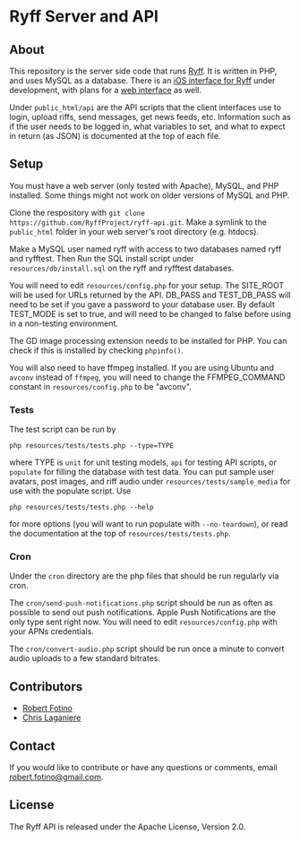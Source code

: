 Ryff Server and API
===================

## About

This repository is the server side code that runs [Ryff](https://github.com/RyffProject). It is written in PHP, and
uses MySQL as a database. There is an [iOS interface for Ryff](https://github.com/RyffProject/ryff-ios) under development, with plans for a [web interface](https://github.com/RyffProject/ryff-web) as well.

Under `public_html/api` are the API scripts that the client interfaces use to login, upload riffs, send messages, get news feeds, etc. Information such as if the user needs to be logged in, what variables to set, and what to expect in return (as JSON) is documented at the top of each file.

## Setup

You must have a web server (only tested with Apache), MySQL, and PHP installed. Some things might not work on older versions of MySQL and PHP.

Clone the respository with `git clone https://github.com/RyffProject/ryff-api.git`. Make a symlink to the `public_html` folder in your web server's root directory (e.g. htdocs).

Make a MySQL user named ryff with access to two databases named ryff and ryfftest. Then Run the SQL install script under `resources/db/install.sql` on the ryff and ryfftest databases.

You will need to edit `resources/config.php` for your setup. The SITE_ROOT will be used for URLs returned by the API. DB_PASS and TEST_DB_PASS will need to be set if you gave a password to your database user. By default TEST_MODE is set to true, and will need to be changed to false before using in a non-testing environment.

The GD image processing extension needs to be installed for PHP. You can check if this is installed by checking `phpinfo()`.

You will also need to have ffmpeg installed. If you are using Ubuntu and `avconv` instead of `ffmpeg`, you will need to change the FFMPEG_COMMAND constant in `resources/config.php` to be "avconv".

### Tests

The test script can be run by

    php resources/tests/tests.php --type=TYPE

where TYPE is `unit` for unit testing models, `api` for testing API scripts, or `populate` for filling the database with test data. You can put sample user avatars, post images, and riff audio under `resources/tests/sample_media` for use with the populate script. Use

    php resources/tests/tests.php --help

for more options (you will want to run populate with `--no-teardown`), or read the documentation at the top of `resources/tests/tests.php`.

### Cron

Under the `cron` directory are the php files that should be run regularly via cron.

The `cron/send-push-notifications.php` script should be run as often as possible to send out push notifications.
Apple Push Notifications are the only type sent right now. You will need to edit `resources/config.php` with your
APNs credentials.

The `cron/convert-audio.php` script should be run once a minute to convert audio uploads to a few standard bitrates.

## Contributors

* [Robert Fotino](https://github.com/rfotino)
* [Chris Laganiere](https://github.com/ChrisLaganiere)

## Contact

If you would like to contribute or have any questions or comments, email robert.fotino@gmail.com.

## License

The Ryff API is released under the Apache License, Version 2.0.
